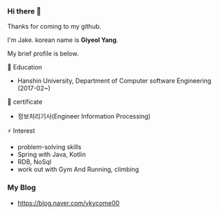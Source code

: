 ### Hi there 👋

Thanks for coming to my github.  

I'm Jake. korean name is **Giyeol Yang**.  

My brief profile is below.  

🏫 Education
- Hanshin University, Department of Computer software Engineering  (2017-02~)    

🌱 certificate
- 정보처리기사(Engineer Information Processing)  

⚡ Interest
- problem-solving skills   
- Spring with Java, Kotlin  
- RDB, NoSql  
- work out with Gym And Running, climbing  

### My Blog
- https://blog.naver.com/ykycome00

<!--
**yky03/yky03** is a ✨ _special_ ✨ repository because its `README.md` (this file) appears on your GitHub profile.

Here are some ideas to get you started:

- 🔭 I’m currently working on ...
- 🌱 I’m currently learning ...
- 👯 I’m looking to collaborate on ...
- 🤔 I’m looking for help with ...
- 💬 Ask me about ...
- 📫 How to reach me: ...
- 😄 Pronouns: ...
- ⚡ Fun fact: ...
-->
